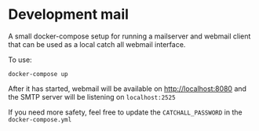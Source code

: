 # Development mail

A small docker-compose setup for running a mailserver and webmail client
that can be used as a local catch all webmail interface.

To use:

```
docker-compose up
```

After it has started, webmail will be available on [http://localhost:8080](http://localhost:8080)
and the SMTP server will be listening on `localhost:2525`

If you need more safety, feel free to update the `CATCHALL_PASSWORD` in the `docker-compose.yml`
